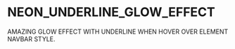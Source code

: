 # NEON_UNDERLINE_GLOW_EFFECT
AMAZING GLOW EFFECT WITH UNDERLINE WHEN HOVER OVER ELEMENT NAVBAR STYLE.
